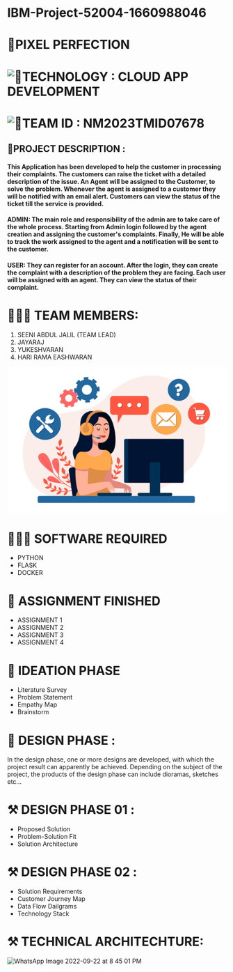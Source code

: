 # IBM-Project-52004-1660988046

<h1>🌃PIXEL PERFECTION </h1>
<h1><img src="https://fonts.gstatic.com/s/e/notoemoji/latest/1f331/512.gif" alt="🌱" width="32" height="32">TECHNOLOGY : CLOUD APP DEVELOPMENT</h1>
<h1> <img src="https://fonts.gstatic.com/s/e/notoemoji/latest/1f31f/512.gif" alt="🌟" width="32" height="32">TEAM ID : NM2023TMID07678</h1> 

<h2>📒PROJECT DESCRIPTION :</h2>
<h4>This Application has been developed to help the customer in processing their complaints. The customers can raise the ticket with a detailed description of the issue. An Agent will be assigned to the Customer, to solve the problem. Whenever the agent is assigned to a customer they will be notified with an email alert. Customers can view the status of the ticket till the service is provided.
<h4>
ADMIN: The main role and responsibility of the admin are to take care of the whole process. Starting from Admin login followed by the agent creation and assigning the customer's complaints. Finally, He will be able to track the work assigned to the agent and a notification will be sent to the customer.
<h4>
USER: They can register for an account. After the login, they can create the complaint with a description of the problem they are facing. Each user will be assigned with an agent. They can view the status of their complaint.</h4>
  
  <h1>🧑🏻‍🦰 TEAM MEMBERS:</h1>
  <ol>
  <li>SEENI ABDUL JALIL (TEAM LEAD)</li>
  <li>JAYARAJ</li>
  <li>YUKESHVARAN</li>
  <li>HARI RAMA EASHWARAN</li>
</ol>

![](https://github.com/IBM-EPBL/IBM-Project-13026-1659507202/blob/main/customer_care_registry.jpg)

# 👨🏻‍💻 SOFTWARE REQUIRED
- PYTHON
- FLASK
- DOCKER

# 📒 ASSIGNMENT FINISHED
 - ASSIGNMENT 1
 - ASSIGNMENT 2
 - ASSIGNMENT 3
 - ASSIGNMENT 4

# 🧩 IDEATION PHASE
-  Literature Survey
- Problem Statement
- Empathy Map
- Brainstorm

# 🧩 DESIGN PHASE :
In the design phase, one or more designs are developed, with which the project result can apparently be achieved. Depending on the subject of the project, the        products of the design phase can include dioramas, sketches etc...

# ⚒️ DESIGN PHASE 01 :
 - Proposed Solution
 - Problem-Solution Fit
 - Solution Architecture
 
# ⚒️ DESIGN PHASE 02 :
 - Solution Requirements
 - Customer Journey Map
 - Data Flow Dailgrams
 - Technology Stack 
 
# ⚒️ TECHNICAL ARCHITECHTURE:
![WhatsApp Image 2022-09-22 at 8 45 01 PM](https://user-images.githubusercontent.com/66785258/191786242-26da5b1a-4d05-48c6-a7d4-d8aa79666a83.jpeg)
